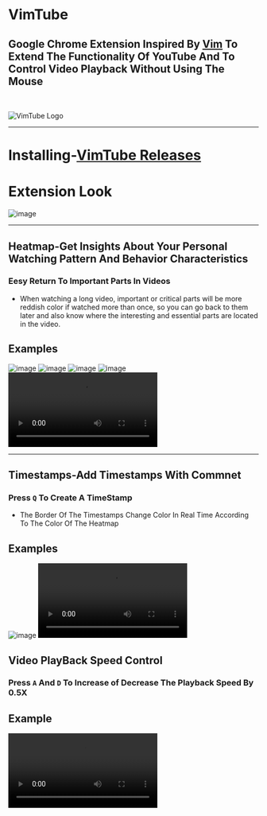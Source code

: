 # VimTube
## Google Chrome Extension Inspired By [Vim](https://en.wikipedia.org/wiki/Vim_(text_editor)) To Extend The Functionality Of YouTube And To Control Video Playback Without Using The Mouse
<br>

![VimTube Logo](https://github.com/Snir-Dekel/VimTube/assets/66528853/a7c3107f-426a-47cc-a97f-bd5e5c3bd97d)

---

# Installing-[VimTube Releases](https://github.com/Snir-Dekel/VimTube/releases)

# Extension Look
![image](https://github.com/Snir-Dekel/VimTube/assets/66528853/bca61340-2891-447b-b974-305ced690c13)


---
## Heatmap-Get Insights About Your Personal Watching Pattern And Behavior Characteristics
### Eesy Return To Important Parts In Videos
- When watching a long video, important or critical parts will be more reddish color if watched more than once, so you can go back to them later and also know where the interesting and essential parts are located in the video.
## Examples 
![image](https://github.com/Snir-Dekel/VimTube/assets/66528853/c8266948-d5e2-46f0-ba15-11bf5c42c701)
![image](https://github.com/Snir-Dekel/VimTube/assets/66528853/c58aa837-e31e-42d8-bed1-d2e8f7ce25ee)
![image](https://github.com/Snir-Dekel/VimTube/assets/66528853/5623643b-3747-4176-bfbe-6e4b5ca3ef63)
![image](https://github.com/Snir-Dekel/VimTube/assets/66528853/76629ef9-17f9-4e4e-a9dd-5eece25cc8ad)
<video src='https://github.com/Snir-Dekel/VimTube/assets/66528853/f1025671-71c5-49de-8f54-bf4e18b8ef1b'/>

---
## Timestamps-Add Timestamps With Commnet 
### Press `Q` To Create A TimeStamp
- The Border Of The Timestamps Change Color In Real Time According To The Color Of The Heatmap
## Examples
![image](https://github.com/Snir-Dekel/VimTube/assets/66528853/8dfa91f5-9269-41f4-8dc8-bdcebc9d5f17)
<video src='https://github.com/Snir-Dekel/VimTube/assets/66528853/578a83dc-52e9-459e-8a1a-3df60d0047a5'/>



## Video PlayBack Speed Control 
### Press `A` And `D` To Increase of Decrease The Playback Speed By 0.5X
## Example
<video src='https://github.com/Snir-Dekel/VimTube/assets/66528853/02118215-c334-49a4-9cf2-26b7ee1f5dab'/>




# features:
- faster youtube play click
- faster animation play pause
- rate indicator on video
- single quote and 'D' key for 0.5X faster
- semicolon and 'A' key for 0.5X slower
- 'S' key for fast forward 10 seconds



- 'W' key for rewind 5 seconds
- 'Q' key to save video timestamp
- 'E' key to watch saved video timestamp
- CTRL and right/left arrow move to next/previous saved timestamps
# UI
favicon change
blue youtube logo-OK
Rounded video-Cancel
no play/pause icon on video
all red buttons changed to blue
total video duration
images(blue logo, favicon), GIF



Click The Container To Show/Hide Timestamps ![secondary blue background](https://github.com/Snir-Dekel/VimTube/assets/66528853/e4283ad4-31bb-4c07-9a2e-b7d54aa89e7c)
Right Click The Container To Switch Between [Go To]/[Edit Comment] Timestamp

# All Keybinds
## Keyboard keybinds without modifiers
![keyboard map](https://github.com/Snir-Dekel/VimTube/assets/66528853/c8c29be5-7bc0-4ebe-a004-14d5c3fa2f7c)
## Keyboard keybinds with SHIFT modifier
![keyboard map shift](https://github.com/Snir-Dekel/VimTube/assets/66528853/ddf6b5a8-003c-4f9a-92e0-c8c9188f67fe)
## Keyboard keybinds with CTRL modifier
![keyboard map control](https://github.com/Snir-Dekel/VimTube/assets/66528853/542dcabc-a16d-4725-b6e5-4a673086d628)




------------



